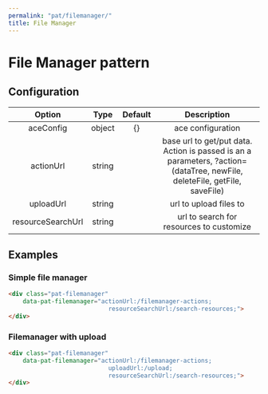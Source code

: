 ```yaml
---
permalink: "pat/filemanager/"
title: File Manager
---
```


# File Manager pattern

## Configuration

| Option | Type | Default | Description |
|:-:|:-:|:-:|:-:|
| aceConfig | object | {} | ace configuration |
| actionUrl | string |  | base url to get/put data. Action is passed is an a parameters, ?action=(dataTree, newFile, deleteFile, getFile, saveFile) |
| uploadUrl | string |  | url to upload files to |
| resourceSearchUrl | string |  | url to search for resources to customize |

## Examples
### Simple file manager

```html
<div class="pat-filemanager"
    data-pat-filemanager="actionUrl:/filemanager-actions;
                            resourceSearchUrl:/search-resources;">
</div>
```

<div class="pat-filemanager"
    data-pat-filemanager="actionUrl:/filemanager-actions;
                            resourceSearchUrl:/search-resources;">
</div>

### Filemanager with upload

```html
<div class="pat-filemanager"
    data-pat-filemanager="actionUrl:/filemanager-actions;
                            uploadUrl:/upload;
                            resourceSearchUrl:/search-resources;">
</div>
```

<div class="pat-filemanager"
    data-pat-filemanager="actionUrl:/filemanager-actions;
                            uploadUrl:/upload;
                            resourceSearchUrl:/search-resources;">
</div>
